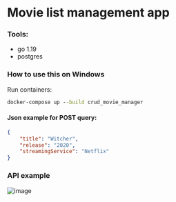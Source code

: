 # Movie list management app
  ### Tools:
  - go 1.19
  - postgres

 ### How to use this on Windows
 Run containers:

```cmd
docker-compose up --build crud_movie_manager
```

#### Json example for POST query:
```json
{
    "title": "Witcher",
    "release": "2020",
    "streamingService": "Netflix"
}
```

### API example
![image](https://github.com/BalamutDiana/crud_movie_manager/blob/main/example.gif)
